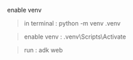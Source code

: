 enable venv 

> in terminal : python -m venv .venv

> enable venv : .venv\Scripts\Activate

> run : adk web
 
